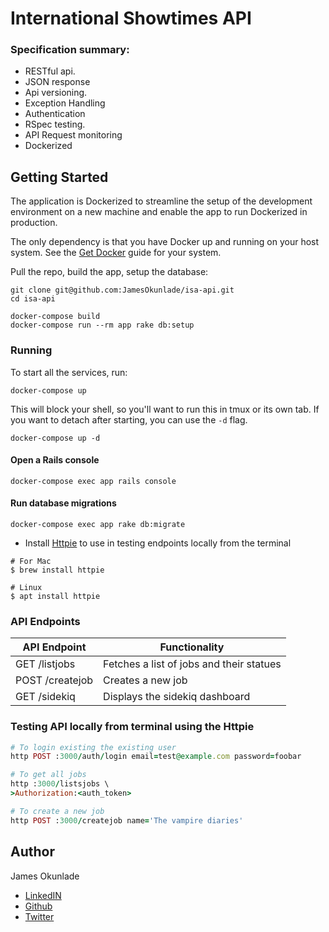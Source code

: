 # International Showtimes API


### Specification summary:

- RESTful api.
- JSON response
- Api versioning.
- Exception Handling
- Authentication
- RSpec testing.
- API Request monitoring
- Dockerized


Getting Started
---------------

The application is Dockerized to streamline the setup of the development
environment on a new machine and enable the app to run Dockerized in production.

The only dependency is that you have Docker up and running on your host system.
See the [Get Docker](https://docs.docker.com/get-docker/) guide for your system.


Pull the repo, build the app, setup the database:

```
git clone git@github.com:JamesOkunlade/isa-api.git 
cd isa-api

docker-compose build
docker-compose run --rm app rake db:setup
```

### Running

To start all the services, run:

```shell
docker-compose up
```

This will block your shell, so you'll want to run this in tmux or its own tab.
If you want to detach after starting, you can use the `-d` flag.

```shell
docker-compose up -d
```


#### Open a Rails console

```shell
docker-compose exec app rails console
```

#### Run database migrations

```shell
docker-compose exec app rake db:migrate
```


- Install [Httpie](https://httpie.io/cli) to use in testing endpoints locally from the terminal

```
# For Mac
$ brew install httpie

# Linux
$ apt install httpie
```


### API Endpoints

| API Endpoint                      | Functionality                           |
| ----------------------------------| --------------------------------------- |
| GET /listjobs         | Fetches a list of jobs and their statues                   |
| POST /createjob     | Creates a new job   |
| GET /sidekiq         | Displays the sidekiq dashboard                   |


### Testing API locally from terminal using the Httpie

```ruby
# To login existing the existing user
http POST :3000/auth/login email=test@example.com password=foobar

# To get all jobs
http :3000/listsjobs \
>Authorization:<auth_token>

# To create a new job
http POST :3000/createjob name='The vampire diaries'
```

## Author

James Okunlade

- [LinkedIN](https://www.linkedin.com/in/james-okunlade/)
- [Github](https://github.com/JamesOkunlade)
- [Twitter](https://twitter.com/JamesOkunlade)